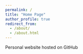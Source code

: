 ```yaml
---
permalink: /
title: "Home Page"
author_profile: true
redirect_from:
  - /about/
  - /about.html
---
```


Personal website hosted on GitHub
